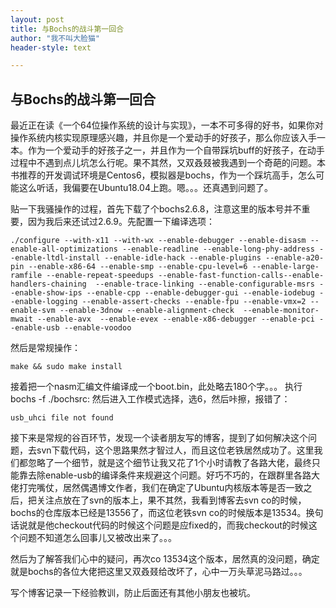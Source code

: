 ```yaml
---
layout: post
title: 与Bochs的战斗第一回合
author: "我不叫大脸猫"
header-style: text

---
```



##  与Bochs的战斗第一回合

最近正在读《一个64位操作系统的设计与实现》，一本不可多得的好书，如果你对操作系统内核实现原理感兴趣，并且你是一个爱动手的好孩子，那么你应该入手一本。作为一个爱动手的好孩子之一，并且作为一个自带踩坑buff的好孩子，在动手过程中不遇到点儿坑怎么行呢。果不其然，又双叒叕被我遇到一个奇葩的问题。本书推荐的开发调试环境是Centos6，模拟器是bochs，作为一个踩坑高手，怎么可能这么听话，我偏要在Ubuntu18.04上跑。嗯。。。还真遇到问题了。

贴一下我骚操作的过程，首先下载了个bochs2.6.8，注意这里的版本号并不重要，因为我后来还试过2.6.9。先配置一下编译选项：
```
./configure --with-x11 --with-wx --enable-debugger --enable-disasm --enable-all-optimizations --enable-readline --enable-long-phy-address --enable-ltdl-install --enable-idle-hack --enable-plugins --enable-a20-pin --enable-x86-64 --enable-smp --enable-cpu-level=6 --enable-large-ramfile --enable-repeat-speedups --enable-fast-function-calls--enable-handlers-chaining  --enable-trace-linking --enable-configurable-msrs --enable-show-ips --enable-cpp --enable-debugger-gui --enable-iodebug --enable-logging --enable-assert-checks --enable-fpu --enable-vmx=2 --enable-svm --enable-3dnow --enable-alignment-check  --enable-monitor-mwait --enable-avx  --enable-evex --enable-x86-debugger --enable-pci --enable-usb --enable-voodoo
```
然后是常规操作：
```
make && sudo make install
```
接着把一个nasm汇编文件编译成一个boot.bin，此处略去180个字。。。
执行bochs -f ./bochsrc:
然后进入工作模式选择，选6，然后咔擦，报错了：
```
usb_uhci file not found
```
接下来是常规的谷百环节，发现一个读者朋友写的博客，提到了如何解决这个问题，去svn下载代码，这个思路果然才智过人，而且这位老铁居然成功了。这里我们都忽略了一个细节，就是这个细节让我又花了1个小时请教了各路大佬，最终只能靠去除enable-usb的编译条件来规避这个问题。好巧不巧的，在跟群里各路大佬打完嘴仗，居然偶遇博文作者，我们在确定了Ubuntu内核版本等是否一致之后，把关注点放在了svn的版本上，果不其然，我看到博客去svn co的时候，bochs的仓库版本已经是13556了，而这位老铁svn co的时候版本是13534。换句话说就是他checkout代码的时候这个问题是应fixed的，而我checkout的时候这个问题不知道怎么回事儿又被改出来了。。。

然后为了解答我们心中的疑问，再次co 13534这个版本，居然真的没问题，确定就是bochs的各位大佬把这里又双叒叕给改坏了，心中一万头草泥马路过。。。

写个博客记录一下经验教训，防止后面还有其他小朋友也被坑。